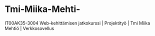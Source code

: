 # Tmi-Miika-Mehti-
IT00AK35-3004 Web-kehittämisen jatkokurssi | Projektityö | Tmi Miika Mehtiö | Verkkosovellus
